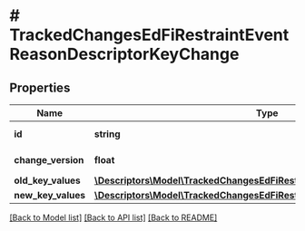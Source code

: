 # # TrackedChangesEdFiRestraintEventReasonDescriptorKeyChange

## Properties

Name | Type | Description | Notes
------------ | ------------- | ------------- | -------------
**id** | **string** | Resource identifier | [optional]
**change_version** | **float** | Change version | [optional]
**old_key_values** | [**\Descriptors\Model\TrackedChangesEdFiRestraintEventReasonDescriptorKey**](TrackedChangesEdFiRestraintEventReasonDescriptorKey.md) |  | [optional]
**new_key_values** | [**\Descriptors\Model\TrackedChangesEdFiRestraintEventReasonDescriptorKey**](TrackedChangesEdFiRestraintEventReasonDescriptorKey.md) |  | [optional]

[[Back to Model list]](../../README.md#models) [[Back to API list]](../../README.md#endpoints) [[Back to README]](../../README.md)
